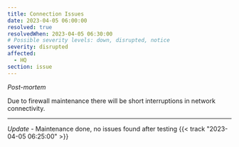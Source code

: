 ```yaml
---
title: Connection Issues
date: 2023-04-05 06:00:00
resolved: true
resolvedWhen: 2023-04-05 06:30:00
# Possible severity levels: down, disrupted, notice
severity: disrupted
affected:
  - HQ
section: issue
---
```


*Post-mortem*

Due to firewall maintenance there will be short interruptions in network connectivity.


---

*Update* - Maintenance done, no issues found after testing {{< track "2023-04-05 06:25:00" >}}
